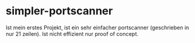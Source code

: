 # simpler-portscanner
Ist mein erstes Projekt, ist ein sehr einfacher portscanner (geschrieben in nur 21 zeilen).
Ist nicht effizient nur proof of concept.
